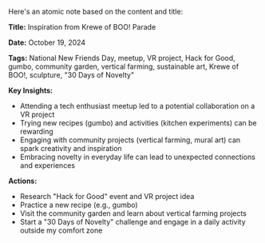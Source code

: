 Here's an atomic note based on the content and title:

**Title:** Inspiration from Krewe of BOO! Parade

**Date:** October 19, 2024

**Tags:** National New Friends Day, meetup, VR project, Hack for Good, gumbo, community garden, vertical farming, sustainable art, Krewe of BOO!, sculpture, "30 Days of Novelty"

**Key Insights:**

* Attending a tech enthusiast meetup led to a potential collaboration on a VR project
* Trying new recipes (gumbo) and activities (kitchen experiments) can be rewarding
* Engaging with community projects (vertical farming, mural art) can spark creativity and inspiration
* Embracing novelty in everyday life can lead to unexpected connections and experiences

**Actions:**

* Research "Hack for Good" event and VR project idea
* Practice a new recipe (e.g., gumbo)
* Visit the community garden and learn about vertical farming projects
* Start a "30 Days of Novelty" challenge and engage in a daily activity outside my comfort zone